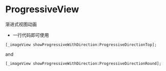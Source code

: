 # ProgressiveView
渐进式视图动画

* 一行代码即可使用

```
[_imageView showProgressiveWithDirection:ProgressiveDirectionTop];
```
and
```
[_imageView showProgressiveWithDirection:ProgressiveDirectionRound];
```